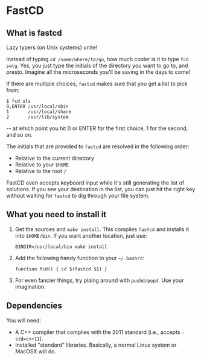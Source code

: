 # FastCD

## What is fastcd

Lazy typers (on Unix systems) unite!

Instead of typing `cd /some/where/to/go`, how much cooler is it
to type `fcd swtg`. Yes, you just type the initials of the directory you want
to go to, and presto. Imagine all the microseconds you'll be saving in the
days to come!

If there are multiple choices, `fastcd` makes sure that you get a list to pick
from:

```shell
$ fcd uls
0,ENTER /usr/local/sbin
1       /usr/local/share
2       /usr/lib/system
```

-- at which point you hit 0 or ENTER for the first choice, 1 for the second,
and so on.

The initials that are provided to `fastcd` are resolved in the following order:

*  Relative to the current directory
*  Relative to your `$HOME`
*  Relative to the root `/`

FastCD even accepts keyboard input while it's still generating the list of
solutions. If you see your destination in the list, you can just hit the right
key without waiting for `fastcd` to dig through your file system.

## What you need to install it

1. Get the sources and `make install`. This compiles `fastcd` and installs it
   into `$HOME/bin`. If you want another location, just use:

   ```shell
   BINDIR=/usr/local/bin make install
   ```

1. Add the following handy function to your `~/.bashrc`:

	```shell
	function fcd() { cd $(fastcd $1) }
	```
	
1.  For even fancier things, try plaing around with `pushd/popd`. Use your
	imagination.

## Dependencies

You will need:

*  A C++ compiler that complies with the 2011 standard (i.e., accepts
   `-std=c++11`).
*  Installed "standard" libraries. Basically, a normal Linux system or MacOSX
   will do.
